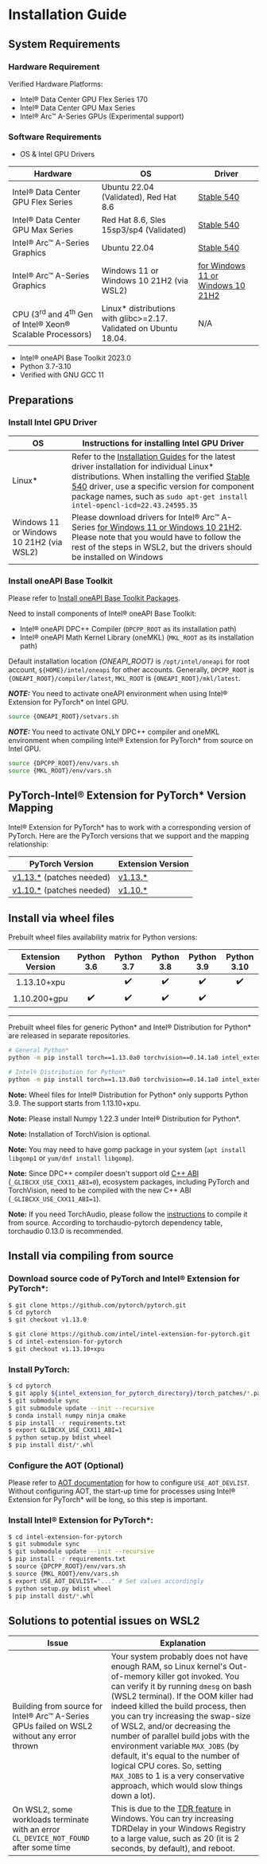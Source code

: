Installation Guide
==================

## System Requirements

### Hardware Requirement

Verified Hardware Platforms:
 - Intel® Data Center GPU Flex Series 170
 - Intel® Data Center GPU Max Series
 - Intel® Arc™ A-Series GPUs (Experimental support)

### Software Requirements

- OS & Intel GPU Drivers

|Hardware|OS|Driver|
|-|-|-|
|Intel® Data Center GPU Flex Series|Ubuntu 22.04 (Validated), Red Hat 8.6|[Stable 540](https://dgpu-docs.intel.com/releases/stable_540_20221205.html)|
|Intel® Data Center GPU Max Series|Red Hat 8.6, Sles 15sp3/sp4 (Validated)|[Stable 540](https://dgpu-docs.intel.com/releases/stable_540_20221205.html)|
|Intel® Arc™ A-Series Graphics|Ubuntu 22.04|[Stable 540](https://dgpu-docs.intel.com/releases/stable_540_20221205.html)|
|Intel® Arc™ A-Series Graphics|Windows 11 or Windows 10 21H2 (via WSL2)|[for Windows 11 or Windows 10 21H2](https://www.intel.com/content/www/us/en/download/726609/intel-arc-graphics-windows-dch-driver.html)|
|CPU (3<sup>rd</sup> and 4<sup>th</sup> Gen of Intel® Xeon® Scalable Processors)|Linux\* distributions with glibc>=2.17. Validated on Ubuntu 18.04.|N/A|

- Intel® oneAPI Base Toolkit 2023.0
- Python 3.7-3.10
- Verified with GNU GCC 11

## Preparations

### Install Intel GPU Driver

|OS|Instructions for installing Intel GPU Driver|
|-|-|
|Linux\*|Refer to the [Installation Guides](https://dgpu-docs.intel.com/installation-guides/index.html) for the latest driver installation for individual Linux\* distributions. When installing the verified [Stable 540](https://dgpu-docs.intel.com/releases/stable_540_20221205.html) driver, use a specific version for component package names, such as `sudo apt-get install intel-opencl-icd=22.43.24595.35`|
|Windows 11 or Windows 10 21H2 (via WSL2)|Please download drivers for Intel® Arc™ A-Series [for Windows 11 or Windows 10 21H2](https://www.intel.com/content/www/us/en/download/726609/intel-arc-graphics-windows-dch-driver.html). Please note that you would have to follow the rest of the steps in WSL2, but the drivers should be installed on Windows|

### Install oneAPI Base Toolkit

Please refer to [Install oneAPI Base Toolkit Packages](https://www.intel.com/content/www/us/en/developer/tools/oneapi/toolkits.html#base-kit).

Need to install components of Intel® oneAPI Base Toolkit:
 - Intel® oneAPI DPC++ Compiler (`DPCPP_ROOT` as its installation path)
 - Intel® oneAPI Math Kernel Library (oneMKL) (`MKL_ROOT` as its installation path)

Default installation location *{ONEAPI_ROOT}* is `/opt/intel/oneapi` for root account, `${HOME}/intel/oneapi` for other accounts. Generally, `DPCPP_ROOT` is `{ONEAPI_ROOT}/compiler/latest`, `MKL_ROOT` is `{ONEAPI_ROOT}/mkl/latest`.

**_NOTE:_** You need to activate oneAPI environment when using Intel® Extension for PyTorch\* on Intel GPU.

```bash
source {ONEAPI_ROOT}/setvars.sh
```

**_NOTE:_** You need to activate ONLY DPC++ compiler and oneMKL environment when compiling Intel® Extension for PyTorch\* from source on Intel GPU.

```bash
source {DPCPP_ROOT}/env/vars.sh
source {MKL_ROOT}/env/vars.sh
```

## PyTorch-Intel® Extension for PyTorch\* Version Mapping

Intel® Extension for PyTorch\* has to work with a corresponding version of PyTorch. Here are the PyTorch versions that we support and the mapping relationship:

|PyTorch Version|Extension Version|
|--|--|
|[v1.13.\*](https://github.com/pytorch/pytorch/tree/v1.13.0) (patches needed)|[v1.13.\*](https://github.com/intel/intel-extension-for-pytorch/tree/v1.13.10+xpu)|
|[v1.10.\*](https://github.com/pytorch/pytorch/tree/v1.10.0) (patches needed)|[v1.10.\*](https://github.com/intel/intel-extension-for-pytorch/tree/v1.10.200+gpu)|

## Install via wheel files

Prebuilt wheel files availability matrix for Python versions:

| Extension Version | Python 3.6 | Python 3.7 | Python 3.8 | Python 3.9 | Python 3.10 |
| :--: | :--: | :--: | :--: | :--: | :--: |
| 1.13.10+xpu |  | ✔️ | ✔️ | ✔️ | ✔️ |
| 1.10.200+gpu | ✔️ | ✔️ | ✔️ | ✔️ |  |

---

Prebuilt wheel files for generic Python\* and Intel® Distribution for Python\* are released in separate repositories.

```bash
# General Python*
python -m pip install torch==1.13.0a0 torchvision==0.14.1a0 intel_extension_for_pytorch==1.13.10+xpu -f https://developer.intel.com/ipex-whl-stable-xpu

# Intel® Distribution for Python*
python -m pip install torch==1.13.0a0 torchvision==0.14.1a0 intel_extension_for_pytorch==1.13.10+xpu -f https://developer.intel.com/ipex-whl-stable-xpu-idp
```

**Note:** Wheel files for Intel® Distribution for Python\* only supports Python 3.9. The support starts from 1.13.10+xpu.

**Note:** Please install Numpy 1.22.3 under Intel® Distribution for Python\*.

**Note:** Installation of TorchVision is optional.

**Note:** You may need to have gomp package in your system (`apt install libgomp1` or `yum/dnf install libgomp`).

**Note:** Since DPC++ compiler doesn't support old [C++ ABI](https://gcc.gnu.org/onlinedocs/libstdc++/manual/using_dual_abi.html) (`_GLIBCXX_USE_CXX11_ABI=0`), ecosystem packages, including PyTorch and TorchVision, need to be compiled with the new C++ ABI (`_GLIBCXX_USE_CXX11_ABI=1`).

**Note:** If you need TorchAudio, please follow the [instructions](https://github.com/pytorch/audio/tree/v0.13.0#from-source) to compile it from source. According to torchaudio-pytorch dependency table, torchaudio 0.13.0 is recommended.

## Install via compiling from source

### Download source code of PyTorch and Intel® Extension for PyTorch\*:

```bash
$ git clone https://github.com/pytorch/pytorch.git
$ cd pytorch
$ git checkout v1.13.0

$ git clone https://github.com/intel/intel-extension-for-pytorch.git 
$ cd intel-extension-for-pytorch
$ git checkout v1.13.10+xpu
```

### Install PyTorch:

```bash
$ cd pytorch
$ git apply ${intel_extension_for_pytorch_directory}/torch_patches/*.patch 
$ git submodule sync
$ git submodule update --init --recursive
$ conda install numpy ninja cmake
$ pip install -r requirements.txt
$ export GLIBCXX_USE_CXX11_ABI=1
$ python setup.py bdist_wheel
$ pip install dist/*.whl
```

### Configure the AOT (Optional)

Please refer to [AOT documentation](./AOT.md) for how to configure `USE_AOT_DEVLIST`. Without configuring AOT, the start-up time for processes using Intel® Extension for PyTorch\* will be long, so this step is important.

### Install Intel® Extension for PyTorch\*:

```bash
$ cd intel-extension-for-pytorch
$ git submodule sync
$ git submodule update --init --recursive
$ pip install -r requirements.txt
$ source {DPCPP_ROOT}/env/vars.sh
$ source {MKL_ROOT}/env/vars.sh
$ export USE_AOT_DEVLIST="..." # Set values accordingly
$ python setup.py bdist_wheel
$ pip install dist/*.whl
```


## Solutions to potential issues on WSL2

|Issue|Explanation|
|-|-|
|Building from source for Intel® Arc™ A-Series GPUs failed on WSL2 without any error thrown|Your system probably does not have enough RAM, so Linux kernel's Out-of-memory killer got invoked. You can verify it by running `dmesg` on bash (WSL2 terminal). If the OOM killer had indeed killed the build process, then you can try increasing the swap-size of WSL2, and/or decreasing the number of parallel build jobs with the environment variable `MAX_JOBS` (by default, it's equal to the number of logical CPU cores. So, setting `MAX_JOBS` to 1 is a very conservative approach, which would slow things down a lot).|
|On WSL2, some workloads terminate with an error `CL_DEVICE_NOT_FOUND` after some time | This is due to the [TDR feature](https://learn.microsoft.com/en-us/windows-hardware/drivers/display/tdr-registry-keys#tdrdelay) in Windows. You can try increasing TDRDelay in your Windows Registry to a large value, such as 20 (it is 2 seconds, by default), and reboot.|
